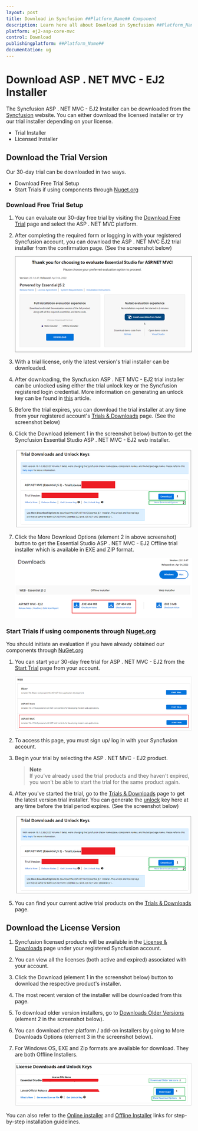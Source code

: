 ```yaml
---
layout: post
title: Download in Syncfusion ##Platform_Name## Component
description: Learn here all about Download in Syncfusion ##Platform_Name## component of Syncfusion Essential JS 2 and more.
platform: ej2-asp-core-mvc
control: Download
publishingplatform: ##Platform_Name##
documentation: ug
---
```


# Download ASP . NET MVC - EJ2 Installer

The Syncfusion ASP . NET MVC - EJ2 Installer can be downloaded from the [Syncfusion](https://www.syncfusion.com/aspnet-mvc-ui-controls) website. You can either download the licensed installer or try our trial installer depending on your license.

* Trial Installer
* Licensed Installer

## Download the Trial Version

Our 30-day trial can be downloaded in two ways.

* Download Free Trial Setup
* Start Trials if using components through [Nuget.org](https://www.nuget.org/packages?q=syncfusion)

### Download Free Trial Setup

1. You can evaluate our 30-day free trial by visiting the [Download Free Trial](https://www.syncfusion.com/downloads) page and select the ASP . NET MVC platform.

2. After completing the required form or logging in with your registered Syncfusion account, you can download the ASP . NET MVC EJ2 trial installer from the confirmation page. (See the screenshot below)

    ![Trial Confirmation](images\trial-confirmation.PNG)

3. With a trial license, only the latest version's trial installer can be downloaded.

4. After downloading, the Syncfusion ASP . NET MVC - EJ2 trial installer can be unlocked using either the trial unlock key or the Syncfusion registered login credential. More information on generating an unlock key can be found in [this](https://www.syncfusion.com/kb/8069/how-to-generate-unlock-key-for-essentials-studio-products) article.

5. Before the trial expires, you can download the trial installer at any time from your registered account's [Trials & Downloads](https://www.syncfusion.com/account/manage-trials/downloads) page. (See the screenshot below)

6. Click the Download (element 1 in the screenshot below) button to get the Syncfusion Essential Studio ASP . NET MVC - EJ2 web installer.

    ![Start Trial download](images\start-trial-download-installer.png)

7. Click the More Download Options (element 2 in above screenshot) button to get the Essential Studio ASP . NET MVC - EJ2 Offline trial installer which is available in EXE and ZIP format.

    ![Trial Download Offline Installer](images\start-trial-download-offline-installer.PNG)

### Start Trials if using components through [Nuget.org](https://www.nuget.org/packages?q=syncfusion)

You should initiate an evaluation if you have already obtained our components through [NuGet.org](https://www.nuget.org/packages?q=syncfusion)

1. You can start your 30-day free trial for ASP . NET MVC - EJ2 from the [Start Trial](https://www.syncfusion.com/account/manage-trials/start-trials) page from your account.

    ![Trial Download](images\start-trial-download.PNG)

2. To access this page, you must sign up/ log in with your Syncfusion account.

3. Begin your trial by selecting the ASP . NET MVC - EJ2 product.

   >**Note** <br /> If you've already used the trial products and they haven't expired, you won't be able to start the trial for the same product again.

4. After you've started the trial, go to the [Trials & Downloads](https://www.syncfusion.com/account/manage-trials/downloads) page to get the latest version trial installer. You can generate the [unlock](https://www.syncfusion.com/kb/8069/how-to-generate-unlock-key-for-essentials-studio-products) key here at any time before the trial period expires. (See the screenshot below)

    ![Start Trial Download](images\start-trial-download-installer.png)

5. You can find your current active trial products on the [Trials & Downloads](https://www.syncfusion.com/account/manage-trials/downloads) page.

## Download the License Version

1. Syncfusion licensed products will be available in the [License & Downloads](https://www.syncfusion.com/account/downloads) page under your registered Syncfusion account.

2. You can view all the licenses (both active and expired) associated with your account.

3. Click the Download (element 1 in the screenshot below) button to download the respective product's installer.

4. The most recent version of the installer will be downloaded from this page.

5. To download older version installers, go to [Downloads Older Versions](https://www.syncfusion.com/account/downloads/studio) (element 2 in the screenshot below).

6. You can download other platform / add-on installers by going to More Downloads Options (element 3 in the screenshot below).

7. For Windows OS, EXE and Zip formats are available for download. They are both Offline Installers.

    ![License Download Installer](images\license-download.png)

You can also refer to the [Online installer](https://ej2.syncfusion.com/aspnetmvc/documentation/installation/installation-using-web-installer/) and [Offline Installer](https://ej2.syncfusion.com/aspnetmvc/documentation/installation/installation-using-off-line-installer/) links for step-by-step installation guidelines.